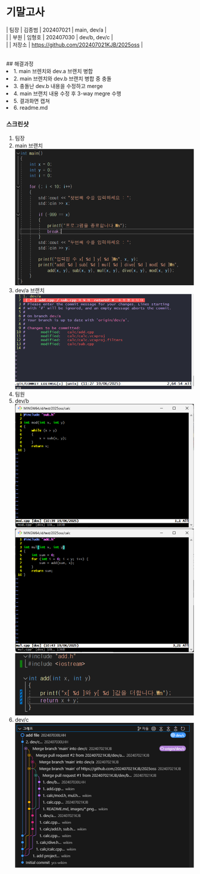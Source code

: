 
# 기말고사

| 팀장 | 김종범 | 202407021 | main, dev/a | <br>|
| 부원 | 임형호 | 202407030 | dev/b, dev/c |<br>|
| 저장소 | https://github.com/202407021KJB/2025oss |

<br/>
## 해결과정
<li>1. main 브렌치와 dev.a 브랜치 병합</li>
<li>2. main 브렌치와 dev.b 브랜치 병합 중 충돌</li>
<li>3. 충돌난 dev.b 내용을 수정하고 merge </li>
<li>4. main 브랜치 내용 수정 후 3-way megre 수행 </li>
<li>5. 결과화면 캡쳐 </li>
<li>6. readme.md </li>


### 스크린샷
<ol>
<li>팀장</li>
<li>main 브랜치</li>
<img src = "/images/main수정.png">


<li>dev/a 브랜치</li>
<img src = "/images/deva수정.png">

<li>팀원</li>
<li>dev/b</li>
<img src = "/images/mod수정.png" >
<img src = "/images/mul수정.png">
<img src = "/images/add수정.png">

<li>dev/c</li>

<img src = "/images/네트워크.png">
